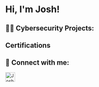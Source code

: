 <h1>Hi, I'm Josh!

<h2>👨‍💻 Cybersecurity Projects:</h2>

<h2>Certifications

<h2> 🤳 Connect with me:</h2>

[<img align="left" alt="JoshLunsford | LinkedIn" width="30px" src="https://cdn.jsdelivr.net/npm/simple-icons@v3/icons/linkedin.svg" />][linkedin]


[linkedin]: www.linkedin.com/in/joshua-lunsford


<!--
**JoshLunsford/JoshLunsford** is a ✨ _special_ ✨ repository because its `README.md` (this file) appears on your GitHub profile.

Here are some ideas to get you started:

- 🔭 I’m currently working on ...
- 🌱 I’m currently learning ...
- 👯 I’m looking to collaborate on ...
- 🤔 I’m looking for help with ...
- 💬 Ask me about ...
- 📫 How to reach me: ...
- 😄 Pronouns: ...
- ⚡ Fun fact: ...
-->

